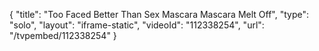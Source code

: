 {
    "title": "Too Faced Better Than Sex Mascara   Mascara Melt Off",
    "type": "solo",
    "layout": "iframe-static",
    "videoId": "112338254",
    "url": "\/tvpembed\/112338254"
}